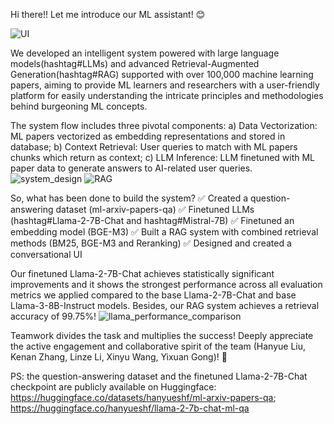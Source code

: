 Hi there!! Let me introduce our ML assistant! 😊 

![UI](https://github.com/hanyuesgithub/An-ML-Assistant-Powered-with-LLM-and-Advanced-RAG/assets/80732009/ae5f2068-e63a-41f3-8975-0df0a28d06ae)

We developed an intelligent system powered with large language models(hashtag#LLMs) and advanced Retrieval-Augmented Generation(hashtag#RAG) supported with over 100,000 machine learning papers, aiming to provide ML learners and researchers with a user-friendly platform for easily understanding the intricate principles and methodologies behind burgeoning ML concepts.

The system flow includes three pivotal components: 
a) Data Vectorization: ML papers vectorized as embedding representations and stored in database;
b) Context Retrieval: User queries to match with ML papers chunks which return as context;
c) LLM Inference: LLM finetuned with ML paper data to generate answers to AI-related user queries. 
![system_design](https://github.com/hanyuesgithub/An-ML-Assistant-Powered-with-LLM-and-Advanced-RAG/assets/80732009/96d7947d-5a9f-4bb4-bb2b-e59ef54d72bb)
![RAG](https://github.com/hanyuesgithub/An-ML-Assistant-Powered-with-LLM-and-Advanced-RAG/assets/80732009/6b177c9f-416a-4c9e-ba9c-1ba258d329cd)

So, what has been done to build the system?
✅ Created a question-answering dataset (ml-arxiv-papers-qa)
✅ Finetuned LLMs (hashtag#Llama-2-7B-Chat and hashtag#Mistral-7B)
✅ Finetuned an embedding model (BGE-M3)
✅ Built a RAG system with combined retrieval methods (BM25, BGE-M3 and Reranking)
✅ Designed and created a conversational UI

Our finetuned Llama-2-7B-Chat achieves statistically significant improvements and it shows the strongest performance across all evaluation metrics we applied compared to the base Llama-2-7B-Chat and base Llama-3-8B-Instruct models. Besides, our RAG system achieves a retrieval accuracy of 99.75%!
![llama_performance_comparison](https://github.com/hanyuesgithub/An-ML-Assistant-Powered-with-LLM-and-Advanced-RAG/assets/80732009/159b03c5-bf27-4412-8ad7-ccb5fdde7bfc)


Teamwork divides the task and multiplies the success! Deeply appreciate the active engagement and collaborative spirit of the team (Hanyue Liu, Kenan Zhang, Linze Li, Xinyu Wang, Yixuan Gong)! 🎉

PS: the question-answering dataset and the finetuned Llama-2-7B-Chat checkpoint are publicly available on Huggingface:  
https://huggingface.co/datasets/hanyueshf/ml-arxiv-papers-qa; https://huggingface.co/hanyueshf/llama-2-7b-chat-ml-qa 

